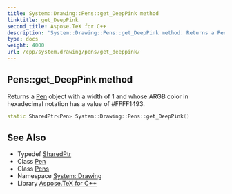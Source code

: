 ```yaml
---
title: System::Drawing::Pens::get_DeepPink method
linktitle: get_DeepPink
second_title: Aspose.TeX for C++
description: 'System::Drawing::Pens::get_DeepPink method. Returns a Pen object with a width of 1 and whose ARGB color in hexadecimal notation has a value of #FFFF1493 in C++.'
type: docs
weight: 4000
url: /cpp/system.drawing/pens/get_deeppink/
---
```

## Pens::get_DeepPink method


Returns a [Pen](../../pen/) object with a width of 1 and whose ARGB color in hexadecimal notation has a value of #FFFF1493.

```cpp
static SharedPtr<Pen> System::Drawing::Pens::get_DeepPink()
```

## See Also

* Typedef [SharedPtr](../../../system/sharedptr/)
* Class [Pen](../../pen/)
* Class [Pens](../)
* Namespace [System::Drawing](../../)
* Library [Aspose.TeX for C++](../../../)
